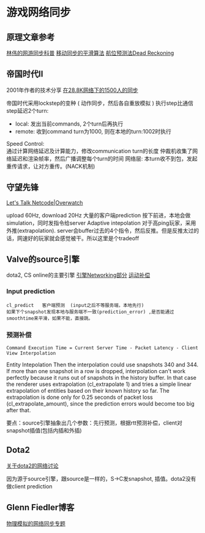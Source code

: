 # 游戏网络同步

## 原理文章参考

[林伟的网游同步科普](http://www.skywind.me/blog/archives/1343)
[移动同步的平滑算法](http://www.zhust.com/index.php/2014/02/%E7%BD%91%E7%BB%9C%E6%B8%B8%E6%88%8F%E7%9A%84%E7%A7%BB%E5%8A%A8%E5%90%8C%E6%AD%A5%EF%BC%88%E4%B8%89%EF%BC%89%E5%B9%B3%E6%BB%91%E7%AE%97%E6%B3%95/)
[航位预测法Dead Reckoning](http://www.gamasutra.com/view/feature/131638/dead_reckoning_latency_hiding_for_.php)


## 帝国时代II

2001年作者的技术分享
[在28.8K网络下的1500人的同步](http://www.gamasutra.com/view/feature/131503/1500_archers_on_a_288_network_.php)

帝国时代采用lockstep的变种 ( 动作同步，然后各自重放模拟 )
执行step比通信step延迟2个turn:
- local:  发出当前commands,  2个turn后再执行
- remote: 收到command turn为1000, 则在本地的turn:1002时执行

Speed Control:  
	通过计算网络延迟及计算能力，修改communication turn的长度
	仲裁机收集了网络延迟和渲染帧率，然后广播调整每个turn的时间
网络层:
	 本turn收不到包，发起重传请求，让对方重传。(NACK机制)

## 守望先锋

[Let's Talk Netcode|Overwatch](https://www.youtube.com/watch?v=vTH2ZPgYujQ&feature=youtu.be)

upload 60Hz, download 20Hz
大量的客户端prediction
     按下前进，本地会做simulation，同时发指令给server
Adaptive intepolation
对于高ping玩家，采用外推(extrapolation). 
server会buffer过去的4个指令，然后反推。但是反推太过的话，网速好的玩家就会感觉被干。所以这里是个tradeoff

## Valve的source引擎 

dota2, CS online的主要引擎
[引擎Networking部分](https://developer.valvesoftware.com/wiki/Source_Multiplayer_Networking)
[运动补偿](https://developer.valvesoftware.com/wiki/Latency_Compensating_Methods_in_Client/Server_In-game_Protocol_Design_and_Optimization#Footnotes)

### Input prediction
	cl_predict   客户端预测  (input之后不等服务端，本地先行)
	如果下个snapshot发现本地与服务端不一致(prediction_error) ,是否能通过smoothtime来平滑，如果不能，直接跳。
### 预测补偿
	Command Execution Time = Current Server Time - Packet Latency - Client View Interpolation

Entity Intepolation
	Then the interpolation could use snapshots 340 and 344. If more than one snapshot in a row is dropped, interpolation can't work perfectly because it runs out of snapshots in the history buffer. In that case the renderer uses extrapolation (cl_extrapolate 1) and tries a simple linear extrapolation of entities based on their known history so far. The extrapolation is done only for 0.25 seconds of packet loss (cl_extrapolate_amount), since the prediction errors would become too big after that.

要点：source引擎抽象出几个参数：先行预测，根据rtt预测补偿，client对snapshot插值(包括内插和外插)


## Dota2

[关于dota2的网络讨论](http://dev.dota2.com/showthread.php?t=527&page=7&p=4253&viewfull=1#post4253)

因为源于source引擎，跟source是一样的，S->C发snapshot, 插值。dota2没有做client prediction

## Glenn Fiedler博客

[物理模拟的网络同步专题](http://gafferongames.com/game-physics/)